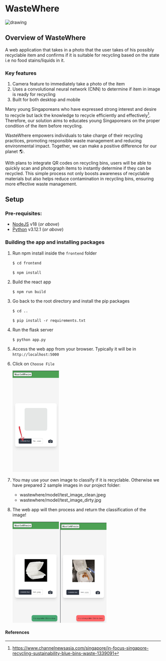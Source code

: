 # WasteWhere
<img src="https://cdn-icons-png.flaticon.com/512/2514/2514330.png" alt="drawing" width="100"/>

## Overview of WasteWhere
A web application that takes in a photo that the user takes of his possibly recyclable item and confirms if it is suitable for recycling based on the state i.e no food stains/liquids in it.

### Key features
1. Camera feature to immediately take a photo of the item
1. Uses a convolutional neural network (CNN) to determine if item in image is ready for recycling
1. Built for both desktop and mobile


Many young Singaporeans who have expressed strong interest and desire to recycle but lack the knowledge to recycle efficiently and effectively[^1]. Therefore, our solution aims to educates young Singaporeans on the proper condition of the item before recycling. 

WasteWhere empowers individuals to take charge of their recycling practices, promoting responsible waste management and reducing environmental impact. Together, we can make a positive difference for our planet 🌎.

With plans to integrate QR codes on recycling bins, users will be able to quickly scan and photograph items to instantly determine if they can be recycled. This simple process not only boosts awareness of recyclable materials but also helps reduce contamination in recycling bins, ensuring more effective waste management.

## Setup
### Pre-requisites:
- [NodeJS](https://nodejs.org/en/) v18 (*or above*)
- [Python](https://www.python.org/downloads/) v3.12.1 (*or above*)


### Building the app and installing packages
1. Run npm install inside the `frontend` folder

    ```$ cd frontend```

    ```$ npm install```

1. Build the react app

    ```$ npm run build```

1. Go back to the root directory and install the pip packages

    ```$ cd ..```

    ```$ pip install -r requirements.txt```

1. Run the flask server

    ```$ python app.py```

1. Access the web app from your browser. Typically it will be in `http://localhost:5000`

1. Click on `Choose File`

    <img src="readme_images/image1.jpg" alt="step1" width="150"/>

1. You may use your own image to classify if it is recyclable. Otherwise we have prepared 2 sample images in our project folder:

    - wastewhere/model/test_image_clean.jpeg
    - wastewhere/model/test_image_dirty.jpg

1. The web app will then process and return the classification of the image!

    <img src="readme_images/image2.jpg" alt="step2" width="150"/>
    <img src="readme_images/image3.jpg" alt="step3" width="150"/>

#### References
[^1]: https://www.channelnewsasia.com/singapore/in-focus-singapore-recycling-sustainability-blue-bins-waste-1339091
